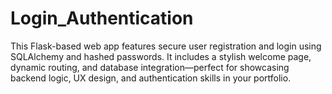 # Login_Authentication
This Flask-based web app features secure user registration and login using SQLAlchemy and hashed passwords. It includes a stylish welcome page, dynamic routing, and database integration—perfect for showcasing backend logic, UX design, and authentication skills in your portfolio.

